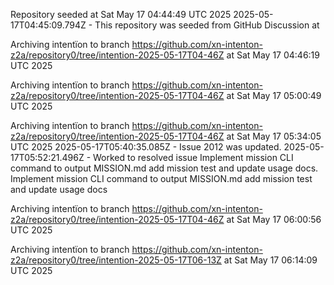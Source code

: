 Repository seeded at Sat May 17 04:44:49 UTC 2025
 2025-05-17T04:45:09.794Z - This repository was seeded from GitHub Discussion  at 

Archiving intentïon to branch https://github.com/xn-intenton-z2a/repository0/tree/intention-2025-05-17T04-46Z at Sat May 17 04:46:19 UTC 2025

Archiving intentïon to branch https://github.com/xn-intenton-z2a/repository0/tree/intention-2025-05-17T04-46Z at Sat May 17 05:00:49 UTC 2025

Archiving intentïon to branch https://github.com/xn-intenton-z2a/repository0/tree/intention-2025-05-17T04-46Z at Sat May 17 05:34:05 UTC 2025
2025-05-17T05:40:35.085Z - Issue 2012 was updated.
2025-05-17T05:52:21.496Z - Worked to resolved issue Implement mission CLI command to output MISSION.md add mission test and update usage docs. Implement mission CLI command to output MISSION.md add mission test and update usage docs

Archiving intentïon to branch https://github.com/xn-intenton-z2a/repository0/tree/intention-2025-05-17T04-46Z at Sat May 17 06:00:56 UTC 2025

Archiving intentïon to branch https://github.com/xn-intenton-z2a/repository0/tree/intention-2025-05-17T06-13Z at Sat May 17 06:14:09 UTC 2025

